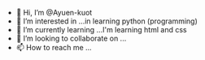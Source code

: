 - 👋 Hi, I’m @Ayuen-kuot
- 👀 I’m interested in ...in learning python (programming)
- 🌱 I’m currently learning ...I'm learning html and css
- 💞️ I’m looking to collaborate on ...
- 📫 How to reach me ...

<!---
Ayuen-kuot/Ayuen-kuot is a ✨ special ✨ repository because its `README.md` (this file) appears on your GitHub profile.
You can click the Preview link to take a look at your changes.
--->

